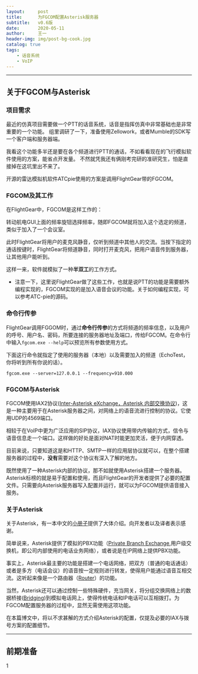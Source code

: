 ```yaml
---
layout:     post
title:      为FGCOM配置Asterisk服务器
subtitle:   v0.6版
date:       2020-05-11
author:     王一
header-img: img/post-bg-cook.jpg
catalog: true
tags:
    - 话音系统
    - VoIP
---
```


---

## 关于FGCOM与Asterisk

### 项目需求

最近的仿真项目需要做一个PTT的话音系统，话音是指挥仿真中非常基础也是非常重要的一个功能。
组里调研了一下，准备使用Zellowork，或者Mumble的SDK写一个客户端和服务器端。

我看这个功能多半还是要在各个频道进行PTT的通话，不如看看现在的飞行模拟软件使用的方案，能省点开发量。
不然就凭我还有俩刚考完研的准研究生，怕是直接掉在这坑里出不来了。

开源的雷达模拟机软件ATCpie使用的方案是调用FlightGear带的FGCOM。

### FGCOM及其工作

在FlightGear中，FGCOM是这样工作的：

转动航电GUI上面的频率旋钮选择频率，随即FGCOM就将加入这个选定的频道，类似于加入了一个会议室。

此时FlightGear将用户的麦克风静音，仅听到频道中其他人的交流。当按下指定的通话按键时，FlightGear将频道静音，同时打开麦克风，把用户语音传到服务器，让其他用户能听到。

这样一来，软件就模拟了一种**半双工**的工作方式。

* 注意一下，这里说FlightGear做了这些工作，也就是说PTT的功能是需要额外编程实现的，FGCOM实现的是加入语音会议的功能。关于如何编程实现，可以参考ATC-pie的源码。

### 命令行传参

FlightGear调用FGGOM时，通过**命令行传参**的方式将频道的频率信息，以及用户的呼号、用户名、密码，所要连接的服务器地址及端口，传给FGCOM。在命令行中输入``fgcom.exe --help``可以预览所有参数使用方式。

下面这行命令就指定了使用的服务器（本地）以及需要加入的频道（EchoTest，你将听到所有你说的话）。

    fgcom.exe --server=127.0.0.1 --frequency=910.000

### FGCOM与Asterisk

FGCOM使用IAX2协议([Inter-Asterisk eXchange，Asterisk 内部交换协议](https://baike.baidu.com/item/IAX))，这是一种主要用于在Asterisk服务器之间，对网络上的语音流进行控制的协议。它使用UDP的4569端口。

相较于在VoIP中更为广泛应用的SIP协议，IAX协议使用带内传输的方式，信令与语音信息走一个端口。这样做的好处是面对NAT时能更加灵活，便于内网穿透。

目前来说，只要知道这是和HTTP、SMTP一样的应用层协议就可以，在整个搭建服务器的过程中，**没有**需要对这个协议有深入了解的地方。

既然使用了一种Asterisk内部的协议，那不如就使用Asterisk搭建一个服务器。Asterisk标榜的就是易于配置和使用，而且FlightGear的开发者提供了必要的配置文件。只需要向Asterisk服务器写入配置并运行，就可以为FGCOM提供语音接入服务。

### 关于Asterisk

关于Asterisk，有一本中文的[小册子](https://wy19990110.github.io/files/1.pdf)提供了大体介绍。向开发者以及译者表示感谢。

简单说来，Asterisk提供了模拟的PBX功能（[Private Branch Exchange](https://baike.baidu.com/item/PBX/3737223?fr=aladdin),用户级交换机，即公司内部使用的电话业务网络），或者说是在IP网络上提供PBX功能。

事实上，Asterisk最主要的功能是搭建一个电话网络，把双方（普通的电话通话）或者是多方（电话会议）的语音按一定规则进行转发，使得用户能通过语音互相交流。这听起来像是一个路由器（[Router](https://baike.baidu.com/item/%E8%B7%AF%E7%94%B1%E5%99%A8)）的功能。

当然，Asterisk还可以通过控制一些特殊硬件，充当网关，将分组交换网络上的数据桥接([Bridging](https://baike.baidu.com/item/%E6%A1%A5%E6%8E%A5))到模拟电话网上，使得传统电话和IP电话可以互相拨打。为FGCOM配置服务器的过程中，显然无需使用这项功能。

在本篇博文中，将以不求甚解的方式介绍Asterisk的配置，仅提及必要的IAX与拨号方案的配置细节。

---

## 前期准备

1
